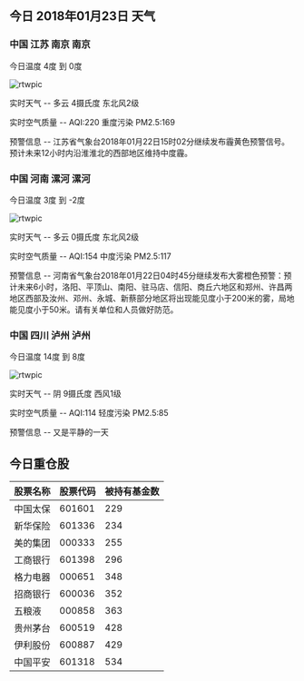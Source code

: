 ## 今日 2018年01月23日 天气
### 中国 江苏 南京 南京

今日温度 4度 到 0度

![rtwpic](http://app1.showapi.com/weather/icon/night/01.png)

实时天气 -- 多云 4摄氏度 东北风2级

实时空气质量 -- AQI:220 重度污染 PM2.5:169

预警信息 -- 江苏省气象台2018年01月22日15时02分继续发布霾黄色预警信号。预计未来12小时内沿淮淮北的西部地区维持中度霾。
    
### 中国 河南 漯河 漯河

今日温度 3度 到 -2度

![rtwpic](http://app1.showapi.com/weather/icon/night/01.png)

实时天气 -- 多云 0摄氏度 东北风2级

实时空气质量 -- AQI:154 中度污染 PM2.5:117

预警信息 -- 河南省气象台2018年01月22日04时45分继续发布大雾橙色预警：预计未来6小时，洛阳、平顶山、南阳、驻马店、信阳、商丘六地区和郑州、许昌两地区西部及汝州、邓州、永城、新蔡部分地区将出现能见度小于200米的雾，局地能见度小于50米。请有关单位和人员做好防范。
    
### 中国 四川 泸州 泸州

今日温度 14度 到 8度

![rtwpic](http://app1.showapi.com/weather/icon/night/02.png)

实时天气 -- 阴 9摄氏度 西风1级

实时空气质量 -- AQI:114 轻度污染 PM2.5:85

预警信息 -- 又是平静的一天
    
## 今日重仓股 

|股票名称|股票代码|被持有基金数|
|---|---|---|
|中国太保|601601|229|
|新华保险|601336|234|
|美的集团|000333|255|
|工商银行|601398|296|
|格力电器|000651|348|
|招商银行|600036|352|
|五粮液|000858|363|
|贵州茅台|600519|428|
|伊利股份|600887|429|
|中国平安|601318|534|

